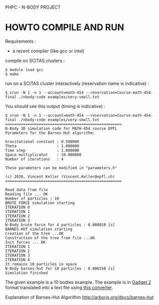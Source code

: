 PHPC - N-BODY PROJECT

HOWTO COMPILE AND RUN
=====================

Requirements : 

- a recent compiler (like gcc or intel)

compile on SCITAS clusters :

```
$ module load gcc
$ make
```

run on a SCITAS cluster interactively (reservation name is indicative) :

```
$ srun -N 1 -n 1 --account=math-454 --reservation=Course-math-454-final ./nbody-code examples/very-small.txt
```
You should see this output (timing is indicative) :

```
$ srun -N 1 -n 1 --account=math-454 --reservation=Course-math-454-final ./nbody-code examples/very-small.txt
====================================================
N-Body 3D simulation code for MATH-454 course EPFL
Parameters for the Barnes-Hut algorithm:

Gravitational constant : 0.500000
Theta                  : 1.000000
Time step              : 1.000000
Space multiplicator    : 10.000000
Number of iterations   : 4

These parameters can be modified in "parameters.h"

(c) 2020, Vincent Keller (Vincent.Keller@epfl.ch)
====================================================

Read data from file
Reading file ... OK
Number of particles : 10
BRUTE FORCE simulation starting
ITERATION 0
ITERATION 1
ITERATION 2
ITERATION 3
N-Body brute force for 4 particles : 0.000010 [s]
BARNES-HUT simulation starting
Creation of the tree ...OK
Construction of the tree from file ...OK
Init forces ... OK
ITERATION 1
ITERATION 2
ITERATION 3
ITERATION 4
It remains 10 particles in space
N-Body barnes-hut for 10 particles : 0.000158 [s]
Simulation finished
```

The given example is a 10 bodies example. The example is in [Gadget 2](https://wwwmpa.mpa-garching.mpg.de/gadget) format translated into a text file using [this converter](https://github.com/martinsparre/Gadget2Conversion).



Explanation of Barnes-Hut Algorithm 
http://arborjs.org/docs/barnes-hut